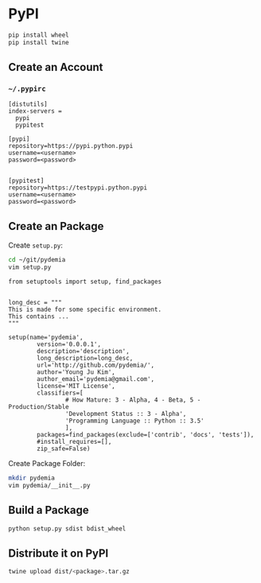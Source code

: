 # PyPI


```sh
pip install wheel
pip install twine
```


## Create an Account

### `~/.pypirc`

```vi
[distutils]
index-servers =
  pypi
  pypitest

[pypi]
repository=https://pypi.python.pypi
username=<username>
password=<password>


[pypitest]
repository=https://testpypi.python.pypi
username=<username>
password=<password>
```


## Create an Package

Create `setup.py`:

```sh
cd ~/git/pydemia
vim setup.py

```

```vi
from setuptools import setup, find_packages


long_desc = """
This is made for some specific environment.
This contains ...
"""

setup(name='pydemia',
        version='0.0.0.1',
        description='description',
        long_description=long_desc,
        url='http://github.com/pydemia/',
        author='Young Ju Kim',
        author_email='pydemia@gmail.com',
        license='MIT License',
        classifiers=[
                # How Mature: 3 - Alpha, 4 - Beta, 5 - Production/Stable
                'Development Status :: 3 - Alpha',
                'Programming Language :: Python :: 3.5'
                ],
        packages=find_packages(exclude=['contrib', 'docs', 'tests']),
        #install_requires=[],
        zip_safe=False)
```

Create Package Folder:

```sh
mkdir pydemia
vim pydemia/__init__.py


```


## Build a Package

```sh
python setup.py sdist bdist_wheel

```

## Distribute it on PyPI

```sh
twine upload dist/<package>.tar.gz
```
